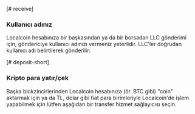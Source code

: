 [# receive]
### Kullanıcı adınız
Localcoin hesabınıza bir başkasından ya da bir borsadan LLC gönderimi için, göndericiye kullanıcı adınızı vermeniz yeterlidir. LLC'ler doğrudan kullanıcı adı belirtilerek gönderilir:

[# deposit-short]
### Kripto para yatır/çek
Başka blokzincirlerinden Localcoin hesabınıza (ör. BTC gibi) "coin" aktarmak için ya da TL, dolar gibi fiat para birimleriyle Localcoin'de işlem yapabilmek için lütfen aşağıdan bir transfer hizmet sağlayıcısı seçin.
